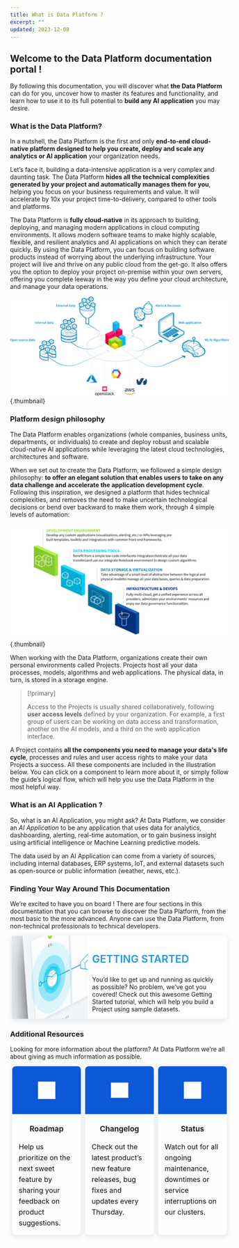 ```yaml
---
title: What is Data Platform ?
excerpt: ""
updated: 2023-12-08
---
```


<style>
.landing-blocks {
    display: flex !important;
    flex-wrap: wrap !important;
    flex-direction: row !important;
    margin:10px 5px !important;
}
.landing-blocks .landing-block {
    flex: 1 !important;
    display: block !important;
    min-width: 150px !important;
    text-decoration: none !important;
    background-color: #fff !important;
    box-shadow: 0 3px 13px 0 rgba(151, 167, 183, 0.3) !important;
    border-radius: 8px !important;
    opacity: 0.95 !important;
    overflow: hidden !important;
    position:relative !important;
}
.landing-blocks .landing-block:nth-child(2) {
    margin:0 10px !important;
}
.landing-blocks .landing-block .img {
    width: 100% !important;
    position: relative !important;
    background: #0050D7 !important;
    height: 110px !important;
}
.landing-blocks .landing-block .img img {
    background:none !important;
    border:none !important;
    box-shadow:none !important;
    top: 50% !important;
    left: 50% !important;
    position: absolute !important;
    transform: translate(-50%, -50%) !important;
}
.landing-blocks .landing-block h3 {
    margin-top: 12px !important;
    padding: 10px 15px 0 !important;
    font-size: 17px !important;
    font-weight: bold !important;
    line-height: 24px !important;
    text-align:center !important;
}
.landing-blocks .landing-block p {
    padding: 0 15px 15px !important;
    font-size: 16px !important;
    margin: 0 !important;
    line-height: 25px !important;
    color:#000 !important;
    text-aliogn:center !important;
}
.landing-blocks .landing-block a {
    bottom:0 !important;
    left:0 !important;
    position:absolute !important;
    right:0 !important;
    top:0 !important;
}




.block-step {
   border-radius: 8px !important;
   background-color: #fff !important;
   box-shadow: 0 3px 13px 0 rgba(151, 167, 183, 0.3) !important;
   display:flex !important;
   margin: 10px 4px 25px !important;
   padding:0 20px 0 0 !important;
   position:relative !important;
}
.block-step img {
    background:none !important;
    border:none !important;
    box-shadow:none !important;
    margin:0 10px 0 0 !important;
    transition:none !important;
    width:175px !important;
}
.block-step h2 {
   line-height:1 !important;
   margin:0 !important;
   padding:10px 0 !important;
}
.block-step h3 {
   font-size:24px !important;
   font-weight:600 !important;
}
 .block-step a {
    bottom:0 !important;
    left:0 !important;
    position:absolute !important;
    right:0 !important;
    top:0 !important;
}
</style>

## Welcome to the Data Platform documentation portal !

By following this documentation, you will discover what **the Data Platform** can do for you, uncover how to master its features and functionality, and learn how to use it to its full potential to **build any AI application** you may desire.

### What is the Data Platform?

In a nutshell, the Data Platform is the first and only **end-to-end cloud-native platform designed to help you create, deploy and scale any analytics or AI application** your organization needs.

Let’s face it, building a data-intensive application is a very complex and daunting task.
The Data Platform **hides all the technical complexities generated by your project and automatically manages them for you**, helping you focus on your business requirements and value. It will accelerate by 10x your project time-to-delivery, compared to other tools and platforms.

The Data Platform is **fully cloud-native** in its approach to building, deploying, and managing modern applications in cloud computing environments. It allows modern software teams to make highly scalable, flexible, and resilient analytics and AI applications on which they can iterate quickly. 
By using the Data Platform, you can focus on building software products instead of worrying about the underlying infrastructure. Your project will live and thrive on any public cloud from the get-go. It also offers you the option to deploy your project on-premise within your own servers, offering you complete leeway in the way you define your cloud architecture, and manage your data operations.

![Schema Data Platform](images/schema_data_platform.png){.thumbnail}

### Platform design philosophy

The Data Platform enables organizations (whole companies, business units, departments, or individuals) to create and deploy robust and scalable cloud-native AI applications while leveraging the latest cloud technologies, architectures and software.

When we set out to create the Data Platform, we followed a simple design philosophy: **to offer an elegant solution that enables users to take on any data challenge and accelerate the application development cycle**. Following this inspiration, we designed a platform that hides technical complexities, and removes the need to make uncertain technological decisions or bend over backward to make them work, through 4 simple levels of automation:

![Platform design philosophy](images/philosophy.png){.thumbnail}

When working with the Data Platform, organizations create their own personal environments called Projects. Projects host all your data processes, models, algorithms and web applications. The physical data, in turn, is stored in a storage engine.

> [!primary]
>
> Access to the Projects is usually shared collaboratively, following **user access levels** defined by your organization. For example, a first group of users can be working on data access and transformation, another on the AI models, and a third on the web application interface.
>

A Project contains **all the components you need to manage your data's life cycle**, processes and rules and user access rights to make your data Projects a success. All these components are included in the illustration below. You can click on a component to learn more about it, or simply follow the guide’s logical flow, which will help you use the Data Platform in the most helpful way.

### What is an AI Application ?

So, what is an AI Application, you might ask? At Data Platform, we consider an *AI Application* to be any application that uses data for analytics, dashboarding, alerting, real-time automation, or to gain business insight using artificial intelligence or Machine Learning predictive models.

The data used by an AI Application can come from a variety of sources, including internal databases, ERP systems, IoT, and external datasets such as open-source or public information (weather, news, etc.).

### Finding Your Way Around This Documentation

We’re excited to have you on board ! There are four sections in this documentation that you can browse to discover the Data Platform, from the most basic to the more advanced. Anyone can use the Data Platform, from non-technical professionals to technical developers.

<div class="block-step">
   <img src="images/pict1.png" />
   <div>
      <h3 style="color:#2199e8 !important;padding-top:5px !important;">GETTING STARTED</h3>
      <p>You’d like to get up and running as quickly as possible? No problem, we’ve got you covered! Check out this awesome Getting Started tutorial, which will help you build a Project using sample datasets.</p>
   </div>
   <a href="/pages/public_cloud/data_platform/general-getting_started"></a>
</div>

### Additional Resources

Looking for more information about the platform? At Data Platform we’re all about giving as much information as possible.

<div class="landing-blocks">
    <div class="landing-block">
        <div class="img"><img src="images/roadmap.png" alt="roadmap" width="25%"></div>
        <h3>Roadmap</h3>
        <p>Help us prioritize on the next sweet feature by sharing your feedback on product suggestions.</p>
        <a href="https://hq-fp.dataintegration.ovh.net/#/features"></a>
    </div>
    <div class="landing-block">
        <div class="img"><img src="images/changelog.png" alt="changelog" width="25%"></div>
        <h3>Changelog</h3>
        <p>Check out the latest product’s new feature releases, bug fixes and updates every Thursday.</p>
        <a href="https://github.com/orgs/ovh/projects/16/views/6?sliceBy%5Bvalue%5D=Data+Platform"></a>
    </div>
    <div class="landing-block">
        <div class="img"><img src="images/status.png" alt="status" width="25%"></div>
        <h3>Status</h3>
        <p>Watch out for all ongoing maintenance, downtimes or service interruptions on our clusters.</p>
        <a href="https://public-cloud.status-ovhcloud.com/"></a>
    </div>
</div>
